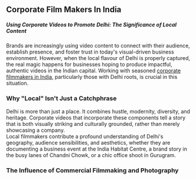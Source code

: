 <h2>Corporate Film Makers In India</h2>
<h5>Using Corporate Videos to Promote Delhi: The Significance of Local Content</h5>
Brands are increasingly using video content to connect with their audience, establish presence, and foster trust in today's visual-driven business environment. However, when the local flavour of Delhi is properly captured, the real magic happens for businesses hoping to produce impactful, authentic videos in the Indian capital. Working with seasoned <a href="https://smokestudioz.com/" title="corporate filmmakers in India" alt"corporate filmmakers in India" >corporate filmmakers in India</a>, particularly those with Delhi roots, is crucial in this situation.<br>
<h3>Why "Local" Isn't Just a Catchphrase</h3>
Delhi is more than just a place. It combines hustle, modernity, diversity, and heritage. Corporate videos that incorporate these components tell a story that is both visually striking and culturally grounded, rather than merely showcasing a company.<br>
Local filmmakers contribute a profound understanding of Delhi's geography, audience sensibilities, and aesthetics, whether they are documenting a business event at the India Habitat Centre, a brand story in the busy lanes of Chandni Chowk, or a chic office shoot in Gurugram.<br>
<h3>The Influence of <a href"https://www.smokestudioz.com/services" title="Commercial Photography and Videography" alt"Commercial Photography and Videography">Commercial Filmmaking and Photography</h3>
